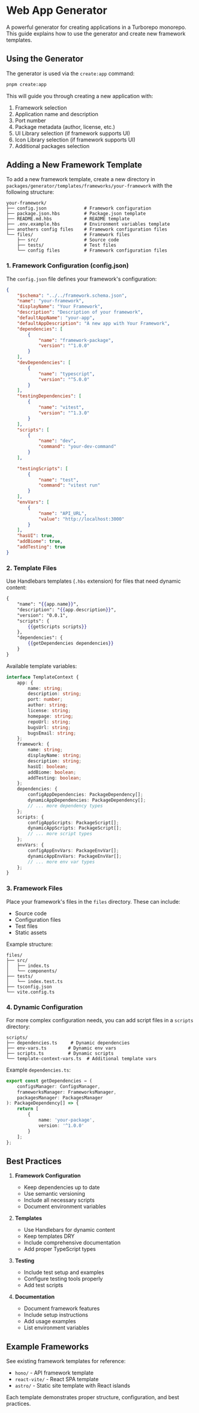 # Web App Generator

A powerful generator for creating applications in a Turborepo monorepo. This guide explains how to use the generator and create new framework templates.

## Using the Generator

The generator is used via the `create:app` command:

```bash
pnpm create:app
```

This will guide you through creating a new application with:

1. Framework selection
2. Application name and description
3. Port number
4. Package metadata (author, license, etc.)
5. UI Library selection (if framework supports UI)
6. Icon Library selection (if framework supports UI)
7. Additional packages selection

## Adding a New Framework Template

To add a new framework template, create a new directory in `packages/generator/templates/frameworks/your-framework` with the following structure:

```
your-framework/
├── config.json              # Framework configuration
├── package.json.hbs         # Package.json template
├── README.md.hbs            # README template
├── .env.example.hbs         # Environment variables template
├── anothers config files    # Framework configuration files
└── files/                   # Framework files
    ├── src/                 # Source code
    ├── tests/               # Test files
    └── config files         # Framework configuration files
```

### 1. Framework Configuration (config.json)

The `config.json` file defines your framework's configuration:

```json
{
    "$schema": "../../framework.schema.json",
    "name": "your-framework",
    "displayName": "Your Framework",
    "description": "Description of your framework",
    "defaultAppName": "your-app",
    "defaultAppDescription": "A new app with Your Framework",
    "dependencies": [
        {
            "name": "framework-package",
            "version": "^1.0.0"
        }
    ],
    "devDependencies": [
        {
            "name": "typescript",
            "version": "^5.0.0"
        }
    ],
    "testingDependencies": [
        {
            "name": "vitest",
            "version": "^1.3.0"
        }
    ],
    "scripts": [
        {
            "name": "dev",
            "command": "your-dev-command"
        }
    ],

    "testingScripts": [
        {
            "name": "test",
            "command": "vitest run"
        }
    ],
    "envVars": [
        {
            "name": "API_URL",
            "value": "http://localhost:3000"
        }
    ],
    "hasUI": true,
    "addBiome": true,
    "addTesting": true
}
```

### 2. Template Files

Use Handlebars templates (`.hbs` extension) for files that need dynamic content:

```handlebars
{
    "name": "{{app.name}}",
    "description": "{{app.description}}",
    "version": "0.0.1",
    "scripts": {
        {{getScripts scripts}}
    },
    "dependencies": {
        {{getDependencies dependencies}}
    }
}
```

Available template variables:

```typescript
interface TemplateContext {
    app: {
        name: string;
        description: string;
        port: number;
        author: string;
        license: string;
        homepage: string;
        repoUrl: string;
        bugsUrl: string;
        bugsEmail: string;
    };
    framework: {
        name: string;
        displayName: string;
        description: string;
        hasUI: boolean;
        addBiome: boolean;
        addTesting: boolean;
    };
    dependencies: {
        configAppDependencies: PackageDependency[];
        dynamicAppDependencies: PackageDependency[];
        // ... more dependency types
    };
    scripts: {
        configAppScripts: PackageScript[];
        dynamicAppScripts: PackageScript[];
        // ... more script types
    };
    envVars: {
        configAppEnvVars: PackageEnvVar[];
        dynamicAppEnvVars: PackageEnvVar[];
        // ... more env var types
    };
}
```

### 3. Framework Files

Place your framework's files in the `files` directory. These can include:

- Source code
- Configuration files
- Test files
- Static assets

Example structure:

```
files/
├── src/
│   ├── index.ts
│   └── components/
├── tests/
│   └── index.test.ts
├── tsconfig.json
└── vite.config.ts
```

### 4. Dynamic Configuration

For more complex configuration needs, you can add script files in a `scripts` directory:

```
scripts/
├── dependencies.ts     # Dynamic dependencies
├── env-vars.ts        # Dynamic env vars
├── scripts.ts         # Dynamic scripts
└── template-context-vars.ts  # Additional template vars
```

Example `dependencies.ts`:

```typescript
export const getDependencies = (
    configsManager: ConfigsManager,
    frameworksManager: FrameworksManager,
    packagesManager: PackagesManager
): PackageDependency[] => {
    return [
        {
            name: 'your-package',
            version: '^1.0.0'
        }
    ];
};
```

## Best Practices

1. **Framework Configuration**
   - Keep dependencies up to date
   - Use semantic versioning
   - Include all necessary scripts
   - Document environment variables

2. **Templates**
   - Use Handlebars for dynamic content
   - Keep templates DRY
   - Include comprehensive documentation
   - Add proper TypeScript types

3. **Testing**
   - Include test setup and examples
   - Configure testing tools properly
   - Add test scripts

4. **Documentation**
   - Document framework features
   - Include setup instructions
   - Add usage examples
   - List environment variables

## Example Frameworks

See existing framework templates for reference:

- `hono/` - API framework template
- `react-vite/` - React SPA template
- `astro/` - Static site template with React islands

Each template demonstrates proper structure, configuration, and best practices.
